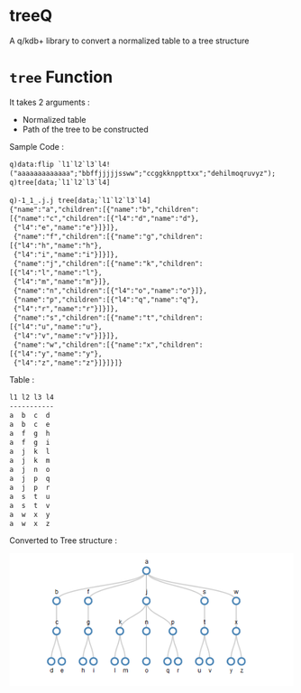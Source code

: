 # treeQ
A q/kdb+ library to convert a normalized table to a tree structure

# `tree` Function 

It takes 2 arguments :
* Normalized table
* Path of the tree to be constructed 

Sample Code :

    q)data:flip `l1`l2`l3`l4!("aaaaaaaaaaaaa";"bbffjjjjjssww";"ccggkknppttxx";"dehilmoqruvyz");
    q)tree[data;`l1`l2`l3`l4]
    
    q)-1_1_.j.j tree[data;`l1`l2`l3`l4]
    {"name":"a","children":[{"name":"b","children":[{"name":"c","children":[{"l4":"d","name":"d"},
     {"l4":"e","name":"e"}]}]},
     {"name":"f","children":[{"name":"g","children":[{"l4":"h","name":"h"},
     {"l4":"i","name":"i"}]}]},
     {"name":"j","children":[{"name":"k","children":[{"l4":"l","name":"l"},
     {"l4":"m","name":"m"}]},
     {"name":"n","children":[{"l4":"o","name":"o"}]},
     {"name":"p","children":[{"l4":"q","name":"q"},
     {"l4":"r","name":"r"}]}]},
     {"name":"s","children":[{"name":"t","children":[{"l4":"u","name":"u"},
     {"l4":"v","name":"v"}]}]},
     {"name":"w","children":[{"name":"x","children":[{"l4":"y","name":"y"},
     {"l4":"z","name":"z"}]}]}]}


Table :

    l1 l2 l3 l4
    -----------
    a  b  c  d
    a  b  c  e
    a  f  g  h
    a  f  g  i
    a  j  k  l
    a  j  k  m
    a  j  n  o
    a  j  p  q
    a  j  p  r
    a  s  t  u
    a  s  t  v
    a  w  x  y
    a  w  x  z

Converted to Tree structure :

![](tree.png?raw=true)
